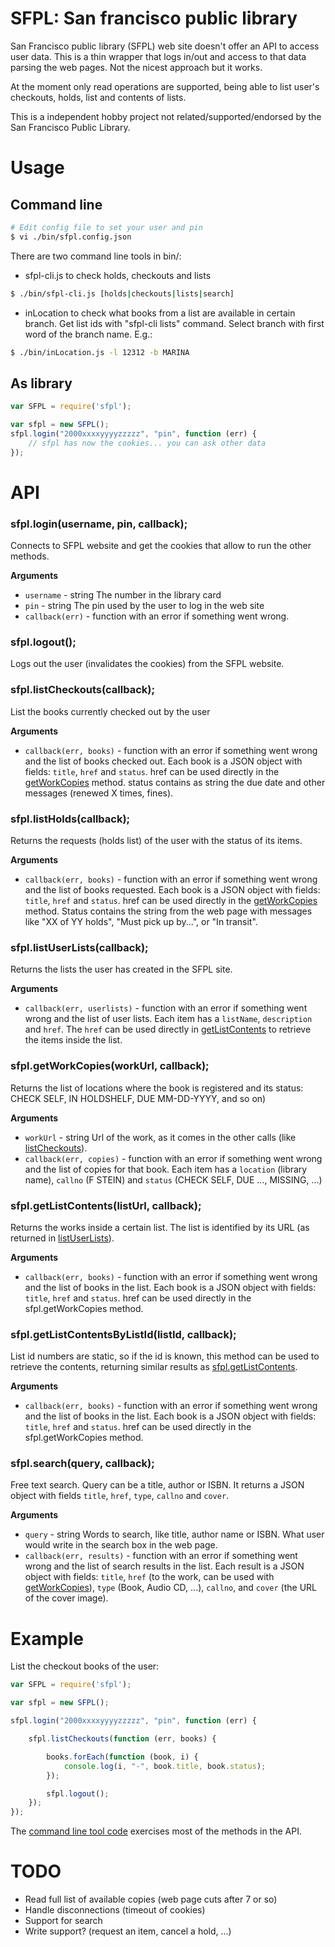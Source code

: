# SFPL: San francisco public library

San Francisco public library (SFPL) web site doesn't offer an API to access
user data. This is a thin wrapper that logs in/out and access to that
data parsing the web pages. Not the nicest approach but it works.

At the moment only read operations are supported, being able to list user's
checkouts, holds, list and contents of lists.

This is a independent hobby project not related/supported/endorsed by the 
San Francisco Public Library.

# Usage

## Command line


```bash 
# Edit config file to set your user and pin
$ vi ./bin/sfpl.config.json
```

There are two command line tools in bin/:

* sfpl-cli.js to check holds, checkouts and lists
```bash
$ ./bin/sfpl-cli.js [holds|checkouts|lists|search]
```

* inLocation to check what books from a list are available in certain branch.
 Get list ids with "sfpl-cli lists" command. Select branch with first word
 of the branch name. E.g.:
```bash
$ ./bin/inLocation.js -l 12312 -b MARINA
```

## As library

```javascript
var SFPL = require('sfpl');

var sfpl = new SFPL();
sfpl.login("2000xxxxyyyyzzzzz", "pin", function (err) {
    // sfpl has now the cookies... you can ask other data
});
```

# API

### sfpl.login(username, pin, callback);
Connects to SFPL website and get the cookies that allow to run the other
methods.

__Arguments__
* `username` - string The number in the library card
* `pin` - string The pin used by the user to log in the web site
* `callback(err)` - function with an error if something went wrong.


### sfpl.logout();
Logs out the user (invalidates the cookies) from the SFPL website.


### sfpl.listCheckouts(callback);
List the books currently checked out by the user

__Arguments__
* `callback(err, books)` - function with an error if something went wrong and the list of
   books checked out. Each book is a JSON object with fields: `title`, `href` and `status`.
   href can be used directly in the [getWorkCopies](#sfplgetworkcopiesworkurl-callback) method.
   status contains as string the due date and other messages (renewed X times, fines).


### sfpl.listHolds(callback);
Returns the requests (holds list) of the user with the status of its items.

__Arguments__
* `callback(err, books)` - function with an error if something went wrong and the list of
   books requested. Each book is a JSON object with fields: `title`, `href` and `status`.
   href can be used directly in the [getWorkCopies](#sfplgetworkcopiesworkurl-callback) method.
   Status contains the string from the web page with messages like "XX of YY holds", "Must
   pick up by...", or "In transit".


### sfpl.listUserLists(callback);
Returns the lists the user has created in the SFPL site.

__Arguments__
* `callback(err, userlists)` - function with an error if something went wrong and the list of
   user lists. Each item has a `listName`, `description` and `href`. The `href` can be used
   directly in [getListContents](#sfplgetlistcontentslisturl-callback) to retrieve the
   items inside the list.


### sfpl.getWorkCopies(workUrl, callback);
Returns the list of locations where the book is registered and its status: CHECK SELF,
IN HOLDSHELF, DUE MM-DD-YYYY, and so on)

__Arguments__
* `workUrl` - string Url of the work, as it comes in the other calls (like [listCheckouts](#sfpllistcheckoutscallback)). 
* `callback(err, copies)` - function with an error if something went wrong and the list of
   copies for that book. Each item has a `location` (library name), `callno` (F STEIN) and
   `status` (CHECK SELF, DUE ..., MISSING, ...)


### sfpl.getListContents(listUrl, callback);
Returns the works inside a certain list. The list is identified by its URL (as returned in 
[listUserLists](#sfpllistuserlistscallback)).

__Arguments__
* `callback(err, books)` - function with an error if something went wrong and the list of
   books in the list. Each book is a JSON object with fields: `title`, `href` and `status`.
   href can be used directly in the sfpl.getWorkCopies method.

### sfpl.getListContentsByListId(listId, callback);
List id numbers are static, so if the id is known, this method can be used to retrieve
the contents, returning similar results as [sfpl.getListContents](#sfplgetlistcontentslisturl-callback).

__Arguments__
* `callback(err, books)` - function with an error if something went wrong and the list of
   books in the list. Each book is a JSON object with fields: `title`, `href` and `status`.
   href can be used directly in the sfpl.getWorkCopies method.

### sfpl.search(query, callback);
Free text search. Query can be a title, author or ISBN. It returns a JSON object with
fields `title`, `href`, `type`, `callno` and `cover`.

__Arguments__
* `query` - string Words to search, like title, author name or ISBN. What user would write
   in the search box in the web page.
* `callback(err, results)` - function with an error if something went wrong and the list of
   search results in the list. Each result is a JSON object with fields: `title`, `href`
   (to the work, can be used with [getWorkCopies](#sfplgetworkcopiesworkurl-callback)),
   `type` (Book, Audio CD, ...), `callno`, and `cover` (the URL of the cover image).


# Example

List the checkout books of the user:

```javascript
var SFPL = require('sfpl');

var sfpl = new SFPL();

sfpl.login("2000xxxxyyyyzzzzz", "pin", function (err) {

    sfpl.listCheckouts(function (err, books) {

        books.forEach(function (book, i) {
            console.log(i, "-", book.title, book.status);
        });

        sfpl.logout();
    });
});
```

The [command line tool code](https://github.com/ifrade/sfpl/blob/master/bin/sfpl-cli.js)
exercises most of the methods in the API.

# TODO

* Read full list of available copies (web page cuts after 7 or so)
* Handle disconnections (timeout of cookies)
* Support for search
* Write support? (request an item, cancel a hold, ...)

